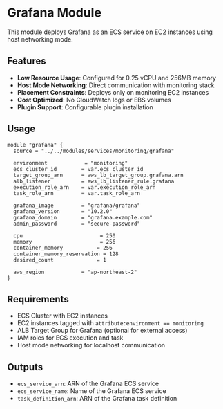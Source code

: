 # Grafana Module

This module deploys Grafana as an ECS service on EC2 instances using host networking mode.

## Features

- **Low Resource Usage**: Configured for 0.25 vCPU and 256MB memory
- **Host Mode Networking**: Direct communication with monitoring stack
- **Placement Constraints**: Deploys only on monitoring EC2 instances
- **Cost Optimized**: No CloudWatch logs or EBS volumes
- **Plugin Support**: Configurable plugin installation

## Usage

```hcl
module "grafana" {
  source = "../../modules/services/monitoring/grafana"

  environment            = "monitoring"
  ecs_cluster_id        = var.ecs_cluster_id
  target_group_arn      = aws_lb_target_group.grafana.arn
  alb_listener          = aws_lb_listener_rule.grafana
  execution_role_arn    = var.execution_role_arn
  task_role_arn         = var.task_role_arn

  grafana_image         = "grafana/grafana"
  grafana_version       = "10.2.0"
  grafana_domain        = "grafana.example.com"
  admin_password        = "secure-password"
  
  cpu                         = 250
  memory                      = 256
  container_memory           = 256
  container_memory_reservation = 128
  desired_count              = 1
  
  aws_region            = "ap-northeast-2"
}
```

## Requirements

- ECS Cluster with EC2 instances
- EC2 instances tagged with `attribute:environment == monitoring`
- ALB Target Group for Grafana (optional for external access)
- IAM roles for ECS execution and task
- Host mode networking for localhost communication

## Outputs

- `ecs_service_arn`: ARN of the Grafana ECS service
- `ecs_service_name`: Name of the Grafana ECS service
- `task_definition_arn`: ARN of the Grafana task definition
